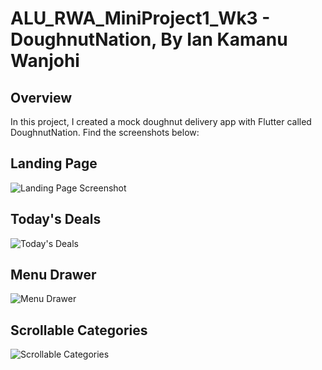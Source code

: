 # ALU_RWA_MiniProject1_Wk3 - DoughnutNation, By Ian Kamanu Wanjohi


## Overview

In this project, I created a mock doughnut delivery app with Flutter called DoughnutNation. Find the screenshots below:

## Landing Page

![Landing Page Screenshot](ALU_RWA_MINIPROJECT1_WK3/screenshots/full.jpeg)


## Today's Deals

![Today's Deals](ALU_RWA_MINIPROJECT1_WK3/screenshots/deals.jpeg)

## Menu Drawer

![Menu Drawer](ALU_RWA_MINIPROJECT1_WK3/screenshots/drawer.jpeg)

## Scrollable Categories

![Scrollable Categories](ALU_RWA_MINIPROJECT1_WK3/screenshots/scroll.jpeg)